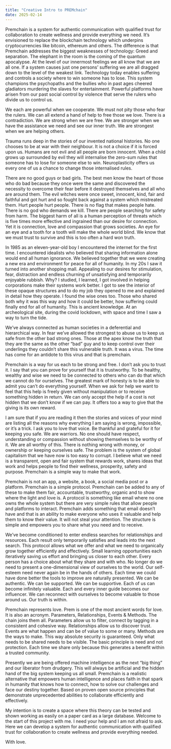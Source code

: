 ```yaml
---
title: "Creative Intro to PREMchain"
date: 2025-02-14
---
```

Premchain is a system for authentic communication with qualified trust for collaboration to create wellness and provide everything we need. It’s envisioned to replace the blockchain technology which underpins cryptocurrencies like bitcoin, ethereum and others. The difference is that Premchain addresses the biggest weaknesses of technology: Greed and separation. The elephant in the room is the coming of the quantum apocalypse. At the level of our innermost feelings we all know that we are all one. If a system causes just one persons’ suffering we are all dragged down to the level of the weakest link. Technology today enables suffering and controls a society where to win someone has to lose. This system champions the psychopaths and the bullies who in past ages cheered gladiators murdering the slaves for entertainment. Powerful platforms have arisen from our past social control by violence that serve the rulers who divide us to control us.

We each are powerful when we cooperate. We must not pity those who fear the rulers. We can all extend a hand of help to free those we love. There is a contradiction. We are strong when we are free. We are stronger when we have the assistance we need and see our inner truth. We are strongest when we are helping others.

Trauma runs deep in the stories of our invented national histories. No one chooses to be at war with their neighbour. It is not a choice if it is forced upon us. Humans are not evil and all people are born innocent. When a child grows up surrounded by evil they will internalise the zero-sum rules that someone has to lose for someone else to win. Neuroplasticity offers us every one of us a chance to change those internalised rules.

There are no good guys or bad girls. The best men know the heart of those who do bad because they once were the same and discovered the necessity to overcome their fear before it destroyed themselves and all who are around them. The evil witches were once sweet, innocent, kind, fair and faithful and got hurt and so fought back against a system which mistreated them. Hurt people hurt people. There is no flag that makes people hate. There is no god who demands we kill. There are people searching for safety from harm. The biggest harm of all is a human perception of threats which is five times more effective and ingrained than our desire for connection. Yet it is connection, love and compassion that grows societies. An eye for an eye and a tooth for a tooth will make the whole world blind. We know that we must trust to survive and this is too often a hard won truth.

In 1985 as an eleven-year-old boy I encountered the internet for the first time. I encountered idealists who believed that sharing information alone would end all human ignorance. We believed together that we were creating a new era and environment for peace for all of humanity. In my 20s I saw it turned into another shopping mall. Appealing to our desires for stimulation, fear, distraction and endless churning of unsatisfying and temporarily enjoyable rubbish. Why? I studied, I learned, I got involved in helping corporations make their systems work better. I got to see the interior of these opaque structures and to do my job they opened to me and explained in detail how they operate. I found the wise ones too. Those who shared both why it was this way and how it could be better, how suffering could finally end for all of humanity. This is ancient knowledge. At an archeological site, during the covid lockdown, with space and time I saw a way to turn the tide.

We’ve always connected as human societies in a deferential and hierarchical way. In fear we’ve allowed the strongest to abuse us to keep us safe from the other bad strong ones. Those at the apex know the truth that they are the same as the other “bad” guy and to keep control over their underlings they couldn’t share this vulnerable truth. It was a virus. The time has come for an antidote to this virus and that is premchain.

Premchain is a way for us each to be strong and free. I don’t ask you to trust it. I say that you can prove for yourself that it is trustworthy. To be healthy, wealthy and wise we need to be connected to others who can do that which we cannot do for ourselves. The greatest mark of honesty is to be able to admit you can’t do everything yourself. When we ask for help we want to feel that this help is freely given without manipulation or to receive something hidden in return. We can only accept the help if a cost is not hidden that we don’t know if we can pay. It offers too a way to give that the giving is its own reward.

I am sure that if you are reading it then the stories and voices of your mind are listing all the reasons why everything I am saying is wrong, impossible, or it’s a trick. I ask you to love that voice. Be thankful and grateful for it for keeping you safe. We are warriors. No one should have respect, understanding or compassion without showing themselves to be worthy of it. We are all worthy of this. There is nothing wrong with money, or ownership or keeping ourselves safe. The problem is the system of global capitalism that we have now is too easy to corrupt. I believe what we need is a transparent, open and fair system that rewards work, shares ideas that work and helps people to find their wellness, prosperity, safety and purpose. Premchain is a simple way to make that work.

Premchain is not an app, a website, a book, a social media post or a platform. Premchain is a simple protocol. Premchain can be added to any of these to make them fair, accountable, trustworthy, organic and to show where the light and love is. A protocol is something like email where no one owns the whole system but there are very simple rules that allow people and platforms to interact. Premchain adds something that email doesn’t have and that is an ability to make everyone who uses it valuable and help them to know their value. It will not steal your attention. The structure is simple and empowers you to share what you need and to receive.

We’ve become conditioned to enter endless searches for relationships and resources. Each result only temporarily satisfies and leads into the next search. This protocol allows what we offer and what we need to organically grow together efficiently and effectively. Small learning opportunities each iteratively saving us effort and bringing us closer to each other. Every person has a choice about what they share and with who. No longer do we need to present a one-dimensional view of ourselves to the world. Our self-esteem need never again be in the hands of others. Each time we could have done better the tools to improve are naturally presented.  We can be authentic. We can be supported. We can be supportive. Each of us can become infinitely valuable. Each and every inner guide becomes our influencer. We can reconnect with ourselves to become valuable to those around us. Our truth is within.

Premchain represents love. Prem is one of the most ancient words for love. It is also an acronym. Parameters, Relationships, Events & Methods. The chain joins them all. Parameters allow us to filter, connect by tagging in a consistent and cohesive way. Relationships allow us to discover trust. Events are what happen and can be of value to some or many. Methods are the ways to make. This way absolute security is guaranteed. Only what needs to be shared needs to be visible. The basic principle is need and not protection. Each time we share only because this generates a benefit within a trusted community.

Presently we are being offered machine intelligence as the next “big thing” and our liberator from drudgery. This will always be artificial and the hidden hand of the big system keeping us all small. Premchain is a realistic alternative that empowers human intelligence and places faith in that spark in humanity that knows how to connect, how to solve our challenges and face our destiny together. Based on proven open source principles that demonstrate unprecedented abilities to collaborate efficiently and effectively.

My intention is to create a space where this theory can be tested and shown working as easily on a paper card as a large database. Welcome to the start of this project with me. I need your help and I am not afraid to ask. Here we can develop a system for authentic communication with qualified trust for collaboration to create wellness and provide everything needed.

With love.
